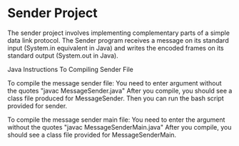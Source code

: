 # Sender Project

The sender project involves implementing complementary parts of a simple data link protocol. 
The Sender program receives a message on its standard input (System.in equivalent in Java) and 
writes the encoded frames on its standard output (System.out in Java).


Java Instructions To Compiling Sender File 

To compile the message sender file:
You need to enter argument without the quotes "javac MessageSender.java"
After you compile, you should see a class file produced for MessageSender.
Then you can run the bash script provided for sender.

To compile the message sender main file:
You need to enter the argument without the quotes "javac MessageSenderMain.java"
After you compile, you should see a class file provided for MessageSenderMain.
